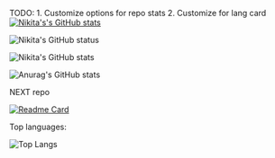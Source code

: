 TODO: 1. Customize options for repo stats
      2. Customize for lang card
[![Nikita's's GitHub stats](https://github-readme-stats.vercel.app/api?username=NikitaDestroyer)](https://github.com/NikitaDestroyer/github-readme-stats)


![Nikita's GitHub status](https://github-readme-stats.vercel.app/api?username=NikitaDEstroyer&hide=contribs,prs)

![Nikita's GitHub stats](https://github-readme-stats.vercel.app/api?username=NikitaDEstroyer&show=reviews,discussions_started,discussions_answered,prs_merged,prs_merged_percentage)

![Anurag's GitHub stats](https://github-readme-stats.vercel.app/api?username=NikitaDestroyer&show_icons=true&theme=highcontrast)

NEXT repo

[![Readme Card](https://github-readme-stats.vercel.app/api/pin/?username=NikitaDestroyer&repo=Segmentation_saggital_images)](https://github.com/NikitaDestroyer/Segmentation_saggital_images)

Top languages:


![Top Langs](https://github-readme-stats.vercel.app/api/top-langs/?username=NikitaDestroyer&size_weight=0.5&count_weight=0.5)
